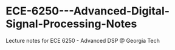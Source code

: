 # ECE-6250---Advanced-Digital-Signal-Processing-Notes
Lecture notes for ECE 6250 - Advanced DSP @ Georgia Tech
